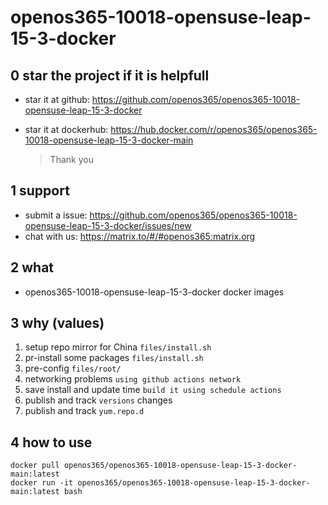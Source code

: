 # openos365-10018-opensuse-leap-15-3-docker

## 0 star the project if it is helpfull

* star it at github: https://github.com/openos365/openos365-10018-opensuse-leap-15-3-docker
* star it at dockerhub: https://hub.docker.com/r/openos365/openos365-10018-opensuse-leap-15-3-docker-main

  > Thank you

## 1 support

* submit a issue: https://github.com/openos365/openos365-10018-opensuse-leap-15-3-docker/issues/new
* chat with us: https://matrix.to/#/#openos365:matrix.org

## 2 what

* openos365-10018-opensuse-leap-15-3-docker docker images
  
## 3 why (values)

1. setup repo mirror for China `files/install.sh`
1. pr-install some packages `files/install.sh`
1. pre-config `files/root/`
1. networking problems `using github actions network`
1. save install and update time `build it using schedule actions`
1. publish and track `versions` changes
1. publish and track `yum.repo.d`

## 4 how to use

```
docker pull openos365/openos365-10018-opensuse-leap-15-3-docker-main:latest
docker run -it openos365/openos365-10018-opensuse-leap-15-3-docker-main:latest bash
```
